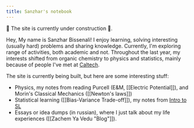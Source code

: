 ```yaml
---
title: Sanzhar's notebook
---
```

 
 
 🚧 The site is currently under construction 🚧. 
 
Hey, My name is Sanzhar Bissenali! I enjoy learning, solving interesting (usually hard) problems and sharing knowledge. Currently, I'm exploring range of activities, both academic and not. 
Throughout the last year, my interests shifted from organic chemistry to physics and statistics, mainly because of people I've met at [Caltech](https://web.mit.edu).

The site is currently being built, but here are some interesting stuff:
- Physics, my notes from reading Purcell (E&M, [[Electric Potential]]), and Morin's Classical Mechanics ([[Newton's laws]])
- Statistical learning ([[Bias-Variance Trade-off]]), my notes from [Intro to SL](https://www.statlearning.com)
- Essays or idea dumps (in russian), where I just talk about my life experiences ([[Zachem Ya Vedu "Blog"]]).
